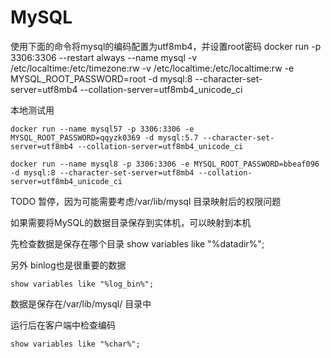 # MySQL

使用下面的命令将mysql的编码配置为utf8mb4，并设置root密码
docker run -p 3306:3306 --restart always --name mysql -v /etc/localtime:/etc/timezone:rw -v /etc/localtime:/etc/localtime:rw -e MYSQL_ROOT_PASSWORD=root -d  mysql:8 --character-set-server=utf8mb4 --collation-server=utf8mb4_unicode_ci

本地测试用



```
docker run --name mysql57 -p 3306:3306 -e MYSQL_ROOT_PASSWORD=qqyzk0369 -d mysql:5.7 --character-set-server=utf8mb4 --collation-server=utf8mb4_unicode_ci 
```



```
docker run --name mysql8 -p 3306:3306 -e MYSQL_ROOT_PASSWORD=bbeaf096 -d mysql:8 --character-set-server=utf8mb4 --collation-server=utf8mb4_unicode_ci
```




TODO 暂停，因为可能需要考虑/var/lib/mysql 目录映射后的权限问题

如果需要将MySQL的数据目录保存到实体机，可以映射到本机

先检查数据是保存在哪个目录
show variables like "%datadir%";

另外 binlog也是很重要的数据
```
show variables like "%log_bin%";
```
数据是保存在/var/lib/mysql/ 目录中


运行后在客户端中检查编码
```
show variables like "%char%";
```
